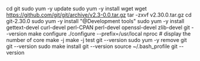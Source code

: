 cd
  git
  sudo yum -y update
  sudo yum -y install wget 
  wget  https://github.com/git/git/archive/v2.3-0.0.tar.gz
  tar -zxvf v2.30.0.tar.gz 
  cd git-2.30.0
  sudo yum -y install "@Development tools"
  sudo yum -y install gettext-devel curl-devel perl-CPAN perl-devel openssl-devel zlib-devel
  git  --version 
  make configure 
  ./configure --prefix=/usr/local
  nproc    # display the number of core 
  make -j<value of nproc>
  make -j<value of nproc> test 
  git --version 
  sudo yum -y remove git 
  git --version 
  sudo make install 
  git --version 
  source ~/.bash_profile 
  git --version 